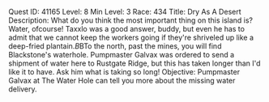 Quest ID: 41165
Level: 8
Min Level: 3
Race: 434
Title: Dry As A Desert
Description: What do you think the most important thing on this island is? Water, ofcourse! Taxxlo was a good answer, buddy, but even he has to admit that we cannot keep the workers going if they're shriveled up like a deep-fried plantain.$B$BTo the north, past the mines, you will find Blackstone's waterhole. Pumpmaster Galvax was ordered to send a shipment of water here to Rustgate Ridge, but this has taken longer than I'd like it to have. Ask him what is taking so long!
Objective: Pumpmaster Galvax at The Water Hole can tell you more about the missing water delivery.
